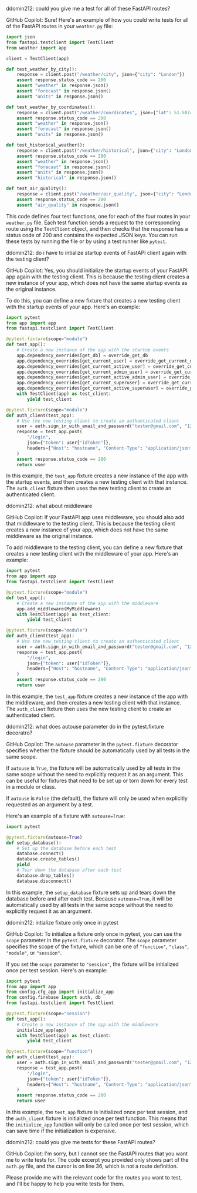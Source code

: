 ddomin212: could you give me a test for all of these FastAPI routes?

GitHub Copilot: Sure! Here's an example of how you could write tests for all of the FastAPI routes in your `weather.py` file:

```python
import json
from fastapi.testclient import TestClient
from weather import app

client = TestClient(app)

def test_weather_by_city():
    response = client.post("/weather/city", json={"city": "London"})
    assert response.status_code == 200
    assert "weather" in response.json()
    assert "forecast" in response.json()
    assert "units" in response.json()

def test_weather_by_coordinates():
    response = client.post("/weather/coordinates", json={"lat": 51.5074, "lon": -0.1278})
    assert response.status_code == 200
    assert "weather" in response.json()
    assert "forecast" in response.json()
    assert "units" in response.json()

def test_historical_weather():
    response = client.post("/weather/historical", json={"city": "London", "start_date": "2021-01-01", "end_date": "2021-01-07"})
    assert response.status_code == 200
    assert "weather" in response.json()
    assert "forecast" in response.json()
    assert "units" in response.json()
    assert "historical" in response.json()

def test_air_quality():
    response = client.post("/weather/air_quality", json={"city": "London"})
    assert response.status_code == 200
    assert "air_quality" in response.json()
```

This code defines four test functions, one for each of the four routes in your `weather.py` file. Each test function sends a request to the corresponding route using the `TestClient` object, and then checks that the response has a status code of 200 and contains the expected JSON keys. You can run these tests by running the file or by using a test runner like `pytest`.

ddomin212: do i have to intialize startup events of FastAPI client again with the testing client?

GitHub Copilot: Yes, you should initialize the startup events of your FastAPI app again with the testing client. This is because the testing client creates a new instance of your app, which does not have the same startup events as the original instance.

To do this, you can define a new fixture that creates a new testing client with the startup events of your app. Here's an example:

```python
import pytest
from app import app
from fastapi.testclient import TestClient

@pytest.fixture(scope="module")
def test_app():
    # Create a new instance of the app with the startup events
    app.dependency_overrides[get_db] = override_get_db
    app.dependency_overrides[get_current_user] = override_get_current_user
    app.dependency_overrides[get_current_active_user] = override_get_current_active_user
    app.dependency_overrides[get_current_admin_user] = override_get_current_admin_user
    app.dependency_overrides[get_current_active_admin_user] = override_get_current_active_admin_user
    app.dependency_overrides[get_current_superuser] = override_get_current_superuser
    app.dependency_overrides[get_current_active_superuser] = override_get_current_active_superuser
    with TestClient(app) as test_client:
        yield test_client

@pytest.fixture(scope="module")
def auth_client(test_app):
    # Use the new testing client to create an authenticated client
    user = auth.sign_in_with_email_and_password("tester@gmail.com", "123456")
    response = test_app.post(
        "/login",
        json={"token": user["idToken"]},
        headers={"Host": "hostname", "Content-Type": "application/json"},
    )
    assert response.status_code == 200
    return user
```

In this example, the `test_app` fixture creates a new instance of the app with the startup events, and then creates a new testing client with that instance. The `auth_client` fixture then uses the new testing client to create an authenticated client.

ddomin212: what about middleware

GitHub Copilot: If your FastAPI app uses middleware, you should also add that middleware to the testing client. This is because the testing client creates a new instance of your app, which does not have the same middleware as the original instance.

To add middleware to the testing client, you can define a new fixture that creates a new testing client with the middleware of your app. Here's an example:

```python
import pytest
from app import app
from fastapi.testclient import TestClient

@pytest.fixture(scope="module")
def test_app():
    # Create a new instance of the app with the middleware
    app.add_middleware(MyMiddleware)
    with TestClient(app) as test_client:
        yield test_client

@pytest.fixture(scope="module")
def auth_client(test_app):
    # Use the new testing client to create an authenticated client
    user = auth.sign_in_with_email_and_password("tester@gmail.com", "123456")
    response = test_app.post(
        "/login",
        json={"token": user["idToken"]},
        headers={"Host": "hostname", "Content-Type": "application/json"},
    )
    assert response.status_code == 200
    return user
```

In this example, the `test_app` fixture creates a new instance of the app with the middleware, and then creates a new testing client with that instance. The `auth_client` fixture then uses the new testing client to create an authenticated client.

ddomin212: what does autouse parameter do in the pytest.fixture decoratro?

GitHub Copilot: The `autouse` parameter in the `pytest.fixture` decorator specifies whether the fixture should be automatically used by all tests in the same scope.

If `autouse` is `True`, the fixture will be automatically used by all tests in the same scope without the need to explicitly request it as an argument. This can be useful for fixtures that need to be set up or torn down for every test in a module or class.

If `autouse` is `False` (the default), the fixture will only be used when explicitly requested as an argument by a test.

Here's an example of a fixture with `autouse=True`:

```python
import pytest

@pytest.fixture(autouse=True)
def setup_database():
    # Set up the database before each test
    database.connect()
    database.create_tables()
    yield
    # Tear down the database after each test
    database.drop_tables()
    database.disconnect()
```

In this example, the `setup_database` fixture sets up and tears down the database before and after each test. Because `autouse=True`, it will be automatically used by all tests in the same scope without the need to explicitly request it as an argument.

ddomin212: intialize fixture only once in pytest

GitHub Copilot: To initialize a fixture only once in pytest, you can use the `scope` parameter in the `pytest.fixture` decorator. The `scope` parameter specifies the scope of the fixture, which can be one of `"function"`, `"class"`, `"module"`, or `"session"`. 

If you set the `scope` parameter to `"session"`, the fixture will be initialized once per test session. Here's an example:

```python
import pytest
from app import app
from config.cfg_app import initialize_app
from config.firebase import auth, db
from fastapi.testclient import TestClient

@pytest.fixture(scope="session")
def test_app():
    # Create a new instance of the app with the middleware
    initialize_app(app)
    with TestClient(app) as test_client:
        yield test_client

@pytest.fixture(scope="function")
def auth_client(test_app):
    user = auth.sign_in_with_email_and_password("tester@gmail.com", "123456")
    response = test_app.post(
        "/login",
        json={"token": user["idToken"]},
        headers={"Host": "hostname", "Content-Type": "application/json"},
    )
    assert response.status_code == 200
    return user
```

In this example, the `test_app` fixture is initialized once per test session, and the `auth_client` fixture is initialized once per test function. This means that the `initialize_app` function will only be called once per test session, which can save time if the initialization is expensive.

ddomin212: could you give me tests for these FastAPI routes?

GitHub Copilot: I'm sorry, but I cannot see the FastAPI routes that you want me to write tests for. The code excerpt you provided only shows part of the `auth.py` file, and the cursor is on line 36, which is not a route definition.

Please provide me with the relevant code for the routes you want to test, and I'll be happy to help you write tests for them.